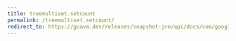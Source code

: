 ```yaml
---
title: treemultiset.setcount
permalink: /treemultiset.setcount/
redirect_to: https://guava.dev/releases/snapshot-jre/api/docs/com/google/common/collect/TreeMultiset.html#setCount-E-int-
---
```

